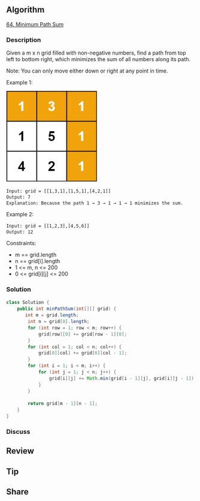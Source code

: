 ## Algorithm

[64. Minimum Path Sum](https://leetcode.com/problems/minimum-path-sum/)

### Description

Given a m x n grid filled with non-negative numbers, find a path from top left to bottom right, which minimizes the sum of all numbers along its path.

Note: You can only move either down or right at any point in time.

Example 1:

![](assets/20230907-af3abac1.png)

```
Input: grid = [[1,3,1],[1,5,1],[4,2,1]]
Output: 7
Explanation: Because the path 1 → 3 → 1 → 1 → 1 minimizes the sum.
```

Example 2:

```
Input: grid = [[1,2,3],[4,5,6]]
Output: 12
```

Constraints:

- m == grid.length
- n == grid[i].length
- 1 <= m, n <= 200
- 0 <= grid[i][j] <= 200

### Solution

```java
class Solution {
    public int minPathSum(int[][] grid) {
       int m = grid.length;
        int n = grid[0].length;
        for (int row = 1; row < m; row++) {
            grid[row][0] += grid[row - 1][0];
        }
        for (int col = 1; col < n; col++) {
            grid[0][col] += grid[0][col - 1];
        }
        for (int i = 1; i < m; i++) {
            for (int j = 1; j < n; j++) {
                grid[i][j] += Math.min(grid[i - 1][j], grid[i][j - 1]);
            }
        }

        return grid[m - 1][n - 1];
    }
}
```

### Discuss

## Review


## Tip


## Share
